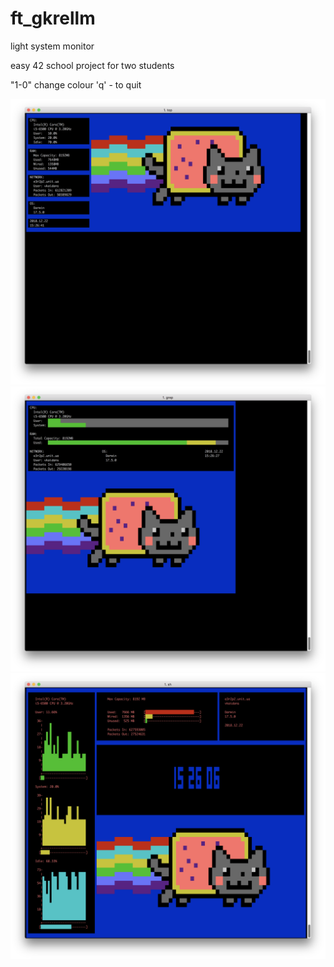 # ft_gkrellm
light system monitor

easy 42 school project for two students

"1-0" change colour
'q' - to quit

![a:](https://github.com/Ultraparalon/ft_gkrellm/raw/master/screenshots/1.png)
![a:](https://github.com/Ultraparalon/ft_gkrellm/raw/master/screenshots/2.png)
![a:](https://github.com/Ultraparalon/ft_gkrellm/raw/master/screenshots/3.png)
